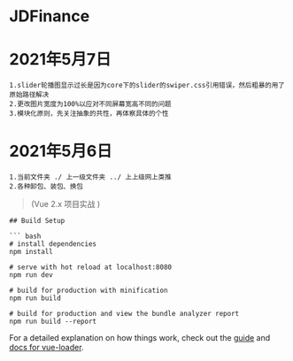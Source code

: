 # JDFinance

# 2021年5月7日 
  ```
  1.slider轮播图显示过长是因为core下的slider的swiper.css引用错误，然后粗暴的用了原始路径解决
  2.更改图片宽度为100%以应对不同屏幕宽高不同的问题
  3.模块化原则，先关注抽象的共性，再体察具体的个性
  ```

# 2021年5月6日 
  ```
  1.当前文件夹 ./ 上一级文件夹 ../ 上上级网上类推
  2.各种卸包、装包、换包
  ```



> (Vue 2.x 项目实战 )
> 

```
## Build Setup

``` bash
# install dependencies
npm install

# serve with hot reload at localhost:8080
npm run dev

# build for production with minification
npm run build

# build for production and view the bundle analyzer report
npm run build --report
```

For a detailed explanation on how things work, check out the [guide](http://vuejs-templates.github.io/webpack/) and [docs for vue-loader](http://vuejs.github.io/vue-loader).
